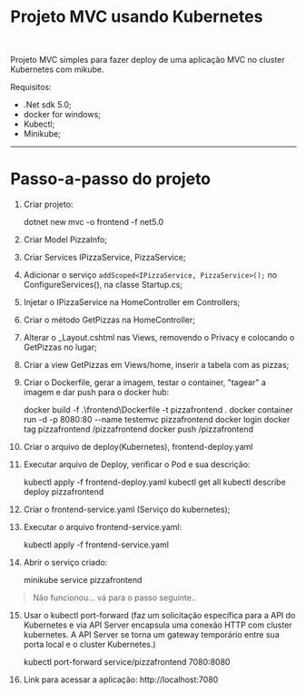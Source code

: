 # Projeto MVC usando Kubernetes
<br>

Projeto MVC simples para fazer deploy de uma aplicação MVC no cluster Kubernetes com mikube.

Requisitos:

- .Net sdk 5.0;
- docker for windows;
- Kubectl;
- Minikube;

-----

# Passo-a-passo do projeto

1. Criar projeto:

    dotnet new mvc -o frontend -f net5.0

2. Criar Model PizzaInfo;
3. Criar Services IPizzaService, PizzaService;
4. Adicionar o serviço `addScoped<IPizzaService, PizzaService>();` no ConfigureServices(), na classe Startup.cs;
5. Injetar o IPizzaService na HomeController em Controllers;
6. Criar o método GetPizzas na HomeController;
7. Alterar o _Layout.cshtml nas Views, removendo o Privacy e colocando o GetPizzas no lugar;
8. Criar a view GetPizzas em Views/home, inserir a tabela com as pizzas;
9. Criar o Dockerfile, gerar a imagem, testar o container, "tagear" a imagem e dar push para o docker hub:

    docker build -f .\frontend\Dockerfile -t pizzafrontend .
    docker container run -d -p 8080:80 --name testemvc pizzafrontend
    docker login 
    docker tag pizzafrontend <UserName>/pizzafrontend
    docker push <UserName>/pizzafrontend

10. Criar o arquivo de deploy(Kubernetes), frontend-deploy.yaml
11. Executar arquivo de Deploy, verificar o Pod e sua descrição:
    
    kubectl apply -f frontend-deploy.yaml
    kubectl get all
    kubectl describe deploy pizzafrontend

12. Criar o frontend-service.yaml (Serviço do kubernetes);
13. Executar o arquivo frontend-service.yaml:

    kubectl apply -f frontend-service.yaml

14. Abrir o serviço criado:

    minikube service pizzafrontend

>Não funcionou... vá para o passo seguinte..

15. Usar o kubectl port-forward (faz um solicitação específica para a API do Kubernetes e via API Server encapsula uma conexão HTTP com cluster kubernetes. A API Server se torna um gateway temporário entre sua porta local e o cluster Kubernetes.)

    kubectl port-forward service/pizzafrontend 7080:8080

16. Link para acessar a aplicação: http://localhost:7080